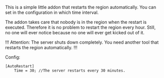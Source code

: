 This is a simple little addon that restarts the region automatically.
You can set in the configuration in which time interval.

The addon takes care that nobody is in the region when the restart is executed.
Therefore it is no problem to restart the region every hour. Still, no one will ever notice because no one will ever get kicked out of it.

!!! Attention: The server shuts down completely. You need another tool that restarts the region automatically. !!!

Config:
```
[AutoRestart]
    Time = 30; //The server restarts every 30 minutes.
```